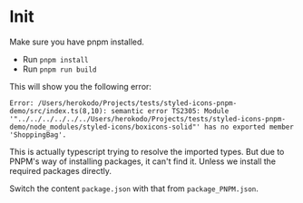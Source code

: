 # Init

Make sure you have pnpm installed.

- Run `pnpm install`
- Run `pnpm run build`

This will show you the following error: 

```
Error: /Users/herokodo/Projects/tests/styled-icons-pnpm-demo/src/index.ts(8,10): semantic error TS2305: Module '"../../../../../../Users/herokodo/Projects/tests/styled-icons-pnpm-demo/node_modules/styled-icons/boxicons-solid"' has no exported member 'ShoppingBag'.
```

This is actually typescript trying to resolve the imported types. But due to PNPM's way of installing packages, it can't find it. Unless we install the required packages directly.

Switch the content `package.json` with that from `package_PNPM.json`. 

